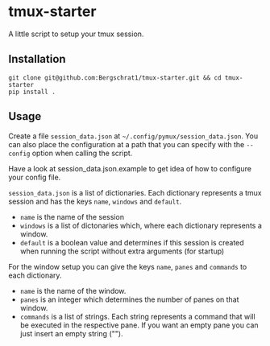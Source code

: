 # tmux-starter

A little script to setup your tmux session. 

## Installation

``` shell
git clone git@github.com:Bergschrat1/tmux-starter.git && cd tmux-starter
pip install .
```

## Usage
Create a file `session_data.json` at `~/.config/pymux/session_data.json`. You can also place the configuration at a path that you can specify with the `--config` option when calling the script.

Have a look at session_data.json.example to get idea of how to configure your config file.

`session_data.json` is a list of dictionaries. Each dictionary represents a tmux session and has the keys `name`, `windows` and `default`.

- `name` is the name of the session
- `windows` is a list of dictonaries which, where each dictionary represents a window.
- `default` is a boolean value and determines if this session is created when running the script without extra arguments (for startup)

For the window setup you can give the keys `name`, `panes` and `commands` to each dictionary.
- `name` is the name of the window.
- `panes` is an integer which determines the number of panes on that window.
- `commands` is a list of strings. Each string represents a command that will be executed in the respective pane. If you want an empty pane you can just insert an empty string ("").

